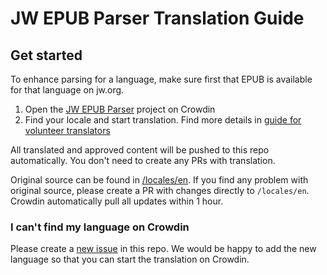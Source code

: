 # JW EPUB Parser Translation Guide

## Get started

To enhance parsing for a language, make sure first that EPUB is available for that language on jw.org.

1. Open the [JW EPUB Parser](https://crowdin.com/project/cpe-jw-epub-parser) project on Crowdin
2. Find your locale and start translation. Find more details in [guide for volunteer translators](https://support.crowdin.com/for-volunteer-translators/)

All translated and approved content will be pushed to this repo automatically. You don't need to create any PRs with translation.

Original source can be found in [/locales/en](https://github.com/sws2apps/jw-epub-parser/tree/main/src/locales/en). If you find any problem with original source, please create a PR with changes directly to `/locales/en`. Crowdin automatically pull all updates within 1 hour.

### I can't find my language on Crowdin

Please create a [new issue](https://github.com/sws2apps/jw-epub-parser/issues/new?template=new_language_request.yml) in this repo. We would be happy to add the new language so that you can start the translation on Crowdin.
